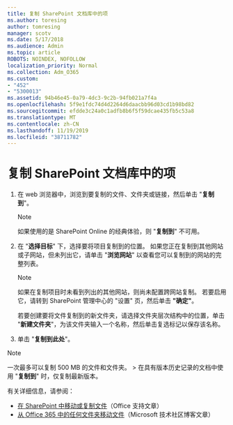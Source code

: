 ```yaml
---
title: 复制 SharePoint 文档库中的项
ms.author: toresing
author: tomresing
manager: scotv
ms.date: 5/17/2018
ms.audience: Admin
ms.topic: article
ROBOTS: NOINDEX, NOFOLLOW
localization_priority: Normal
ms.collection: Adm_O365
ms.custom:
- "452"
- "5300013"
ms.assetid: 94b46e45-0a79-4dc3-9c2b-94fb021a7f4a
ms.openlocfilehash: 5f9e1fdc74d4d2264d6daacbb96d03cd1b98bd82
ms.sourcegitcommit: efdde3c24a0c1adfb8b6f5f59dcae435fb5c53a8
ms.translationtype: MT
ms.contentlocale: zh-CN
ms.lasthandoff: 11/19/2019
ms.locfileid: "38711782"
---
```

# <a name="copy-items-in-a-sharepoint-document-library"></a>复制 SharePoint 文档库中的项

1. 在 web 浏览器中，浏览到要复制的文件、文件夹或链接，然后单击 "**复制到**"。

    > [!NOTE]
    > 如果使用的是 SharePoint Online 的经典体验，则 "**复制到**" 不可用。
  
2. 在 "**选择目标**" 下，选择要将项目复制到的位置。 如果您正在复制到其他网站或子网站，但未列出它，请单击 "**浏览网站**" 以查看您可以复制到的网站的完整列表。

    > [!NOTE]
    > 如果在复制项目时未看到列出的其他网站，则尚未配置跨网站复制。 若要启用它，请转到 SharePoint 管理中心的 "设置" 页，然后单击 **"确定"**。
  
    若要创建要将文件复制到的新文件夹，请选择文件夹层次结构中的位置，单击 "**新建文件夹**"，为该文件夹输入一个名称，然后单击复选标记以保存该名称。

3. 单击 "**复制到此处**"。

> [!NOTE]
> 一次最多可以复制 500 MB 的文件和文件夹。 > 在具有版本历史记录的文档中使用 "**复制到**" 时，仅复制最新版本。
  
有关详细信息，请参阅：

 - [在 SharePoint 中移动或复制文件](https://support.office.com/article/move-or-copy-files-in-sharepoint-00e2f483-4df3-46be-a861-1f5f0c1a87bc)（Office 支持文章）
 - [从 Office 365 中的任何文件夹移动文件](https://techcommunity.microsoft.com/t5/Microsoft-SharePoint-Blog/Now-move-files-anywhere-in-Office-365-SharePoint-and-OneDrive/ba-p/146973)（Microsoft 技术社区博客文章）   